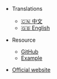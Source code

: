 - Translations
  - [:cn: 中文](/zh-cn/)
  - [:uk: English](/)

- Resource
  - [GitHub](https://github.com/cloudoptlab/)
  - [Example](https://github.com/cloudoptlab/cloudopt-next-example)

- [Official website](https://www.cloudopt.net)